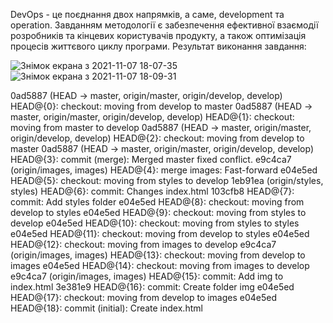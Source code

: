 DevOps - це поєднання двох напрямків, а саме, development та operation. Завданням  методології є забезпечення ефективної взаємодії розробників та кінцевих користувачів продукту, а також оптимізація процесів життєвого циклу програми.
Результат виконання завдання:


![Знімок екрана з 2021-11-07 18-07-35](https://user-images.githubusercontent.com/43855387/140652768-48df66f8-76c1-468d-98af-1c0876a86d25.png)
![Знімок екрана з 2021-11-07 18-09-31](https://user-images.githubusercontent.com/43855387/140652773-7a7413de-8b55-4e8b-89ed-77f6fe1da839.png)



0ad5887 (HEAD -> master, origin/master, origin/develop, develop) HEAD@{0}: checkout: moving from develop to master
0ad5887 (HEAD -> master, origin/master, origin/develop, develop) HEAD@{1}: checkout: moving from master to develop
0ad5887 (HEAD -> master, origin/master, origin/develop, develop) HEAD@{2}: checkout: moving from develop to master
0ad5887 (HEAD -> master, origin/master, origin/develop, develop) HEAD@{3}: commit (merge): Merged master fixed conflict.
e9c4ca7 (origin/images, images) HEAD@{4}: merge images: Fast-forward
e04e5ed HEAD@{5}: checkout: moving from styles to develop
1eb91ea (origin/styles, styles) HEAD@{6}: commit: Changes index.html
103cfb8 HEAD@{7}: commit: Add styles folder
e04e5ed HEAD@{8}: checkout: moving from develop to styles
e04e5ed HEAD@{9}: checkout: moving from styles to develop
e04e5ed HEAD@{10}: checkout: moving from styles to styles
e04e5ed HEAD@{11}: checkout: moving from develop to styles
e04e5ed HEAD@{12}: checkout: moving from images to develop
e9c4ca7 (origin/images, images) HEAD@{13}: checkout: moving from develop to images
e04e5ed HEAD@{14}: checkout: moving from images to develop
e9c4ca7 (origin/images, images) HEAD@{15}: commit: Add img to index.html
3e381e9 HEAD@{16}: commit: Create folder img
e04e5ed HEAD@{17}: checkout: moving from develop to images
e04e5ed HEAD@{18}: commit (initial): Create index.html


